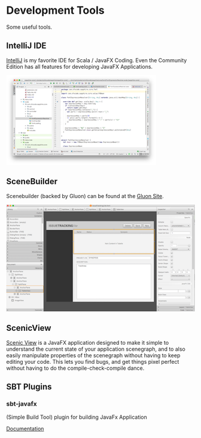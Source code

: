 # Development Tools

Some useful tools.

## IntelliJ IDE

[IntelliJ](https://www.jetbrains.com/idea/download) is my favorite IDE for Scala / JavaFX Coding. Even the Community Edition has all features for developing JavaFX Applications.

![](images/intellij.png)


## SceneBuilder

Scenebuilder (backed by Gluon) can be found at the [Gluon Site](http://gluonhq.com/products/scene-builder/).

![](images/scenebuilder.png)

## ScenicView

[Scenic View](http://fxexperience.com/scenic-view/) is a JavaFX application designed to make it simple to understand the current state of your application scenegraph, and to also easily manipulate properties of the scenegraph without having to keep editing your code. This lets you find bugs, and get things pixel perfect without having to do the compile-check-compile dance.

## SBT Plugins

### sbt-javafx

(Simple Build Tool) plugin for building JavaFx Application

[Documentation](https://quadstingray.github.io/sbt-javafx/)